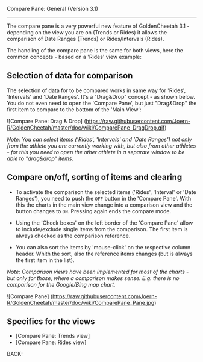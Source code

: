 Compare Pane: General (Version 3.1)
***

The compare pane is a very powerful new feature of GoldenCheetah 3.1 - depending on the view you are on (Trends or Rides) it allows the comparison of Date Ranges (Trends) or Rides/Intervals (Rides).

The handling of the compare pane is the same for both views, here the common concepts - based on a 'Rides' view example:

## Selection of data for comparison

The selection of data for to be compared works in same way for 'Rides', 'Intervals' and 'Date Ranges'. It's a "Drag&Drop" concept - as shown below. You do not even need to open the 'Compare Pane', but just "Drag&Drop" the first item to compare to the bottom of the 'Main View':

![Compare Pane: Drag & Drop] (https://raw.githubusercontent.com/Joern-R/GoldenCheetah/master/doc/wiki/ComparePane_DragDrop.gif)

_Note: You can select items ('Rides', 'Intervals' and 'Date Ranges') not only from the athlete you are currently working with, but also from other athletes - for this you need to open the other athlete in a separate window to be able to "drag&drop" items._

## Compare on/off, sorting of items and clearing 

* To activate the comparison the selected items ('Rides', 'Interval' or 'Date Ranges'), you need to push the `OFF` button in the 'Compare Pane'. With this the charts in the main view change into a comparison view and the button changes to `ON`. Pressing again ends the compare mode.

* Using the 'Check boxes' on the left border of the 'Compare Pane' allow to include/exclude single items from the comparison. The first item is always checked as the comparison reference.

* You can also sort the items by 'mouse-click' on the respective column header. Whith the sort, also the reference items changes (but is always the first item in the list).

_Note: Comparison views have been implemented for most of the charts - but only for those, where a comparison makes sense. E.g. there is no comparison for the Google/Bing map chart._

![Compare Pane] (https://raw.githubusercontent.com/Joern-R/GoldenCheetah/master/doc/wiki/ComparePane_Pane.jpg)


## Specifics for the views


* [Compare Pane: Trends view]
* [Compare Pane: Rides view]


BACK:


